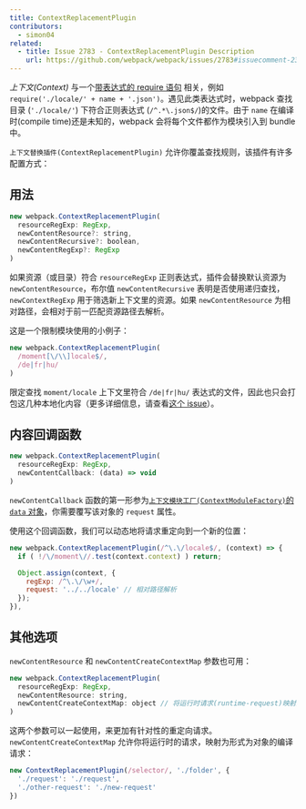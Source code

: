 ```yaml
---
title: ContextReplacementPlugin
contributors:
  - simon04
related:
  - title: Issue 2783 - ContextReplacementPlugin Description
    url: https://github.com/webpack/webpack/issues/2783#issuecomment-234137265
---
```


*上下文(Context)* 与一个[带表达式的 require 语句](/guides/dependency-management/#require-with-expression) 相关，例如 `require('./locale/' + name + '.json')`。遇见此类表达式时，webpack 查找目录 (`'./locale/'`) 下符合正则表达式 (`/^.*\.json$/`)的文件。由于 `name` 在编译时(compile time)还是未知的，webpack 会将每个文件都作为模块引入到 bundle 中。

`上下文替换插件(ContextReplacementPlugin)` 允许你覆盖查找规则，该插件有许多配置方式：


## 用法

```javascript
new webpack.ContextReplacementPlugin(
  resourceRegExp: RegExp,
  newContentResource?: string,
  newContentRecursive?: boolean,
  newContentRegExp?: RegExp
)
```

如果资源（或目录）符合 `resourceRegExp` 正则表达式，插件会替换默认资源为 `newContentResource`，布尔值 `newContentRecursive` 表明是否使用递归查找，`newContextRegExp` 用于筛选新上下文里的资源。如果 `newContentResource` 为相对路径，会相对于前一匹配资源路径去解析。

这是一个限制模块使用的小例子：

```javascript
new webpack.ContextReplacementPlugin(
  /moment[\/\\]locale$/,
  /de|fr|hu/
)
```

限定查找 `moment/locale` 上下文里符合 `/de|fr|hu/` 表达式的文件，因此也只会打包这几种本地化内容（更多详细信息，请查看[这个 issue](https://github.com/moment/moment/issues/2373)）。

## 内容回调函数

```javascript
new webpack.ContextReplacementPlugin(
  resourceRegExp: RegExp,
  newContentCallback: (data) => void
)
```

`newContentCallback` 函数的第一形参为[`上下文模块工厂(ContextModuleFactory)`的 `data` 对象](/api/plugins/module-factories/)，你需要覆写该对象的 `request` 属性。

使用这个回调函数，我们可以动态地将请求重定向到一个新的位置：

```javascript
new webpack.ContextReplacementPlugin(/^\.\/locale$/, (context) => {
  if ( !/\/moment\//.test(context.context) ) return;

  Object.assign(context, {
    regExp: /^\.\/\w+/,
    request: '../../locale' // 相对路径解析
  });
}),
```


## 其他选项

`newContentResource` 和 `newContentCreateContextMap` 参数也可用：

```javascript
new webpack.ContextReplacementPlugin(
  resourceRegExp: RegExp,
  newContentResource: string,
  newContentCreateContextMap: object // 将运行时请求(runtime-request)映射到编译时请求(compile-time request)
)
```

这两个参数可以一起使用，来更加有针对性的重定向请求。 `newContentCreateContextMap` 允许你将运行时的请求，映射为形式为对象的编译请求：

```javascript
new ContextReplacementPlugin(/selector/, './folder', {
  './request': './request',
  './other-request': './new-request'
})
```
